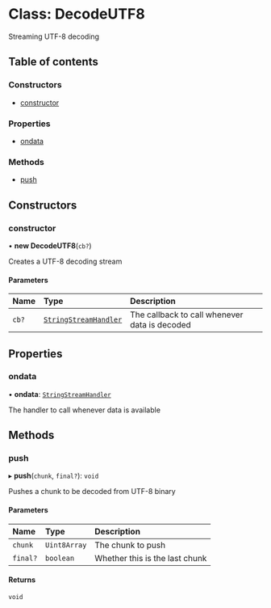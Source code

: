 # Class: DecodeUTF8

Streaming UTF-8 decoding

## Table of contents

### Constructors

- [constructor](DecodeUTF8.md#constructor)

### Properties

- [ondata](DecodeUTF8.md#ondata)

### Methods

- [push](DecodeUTF8.md#push)

## Constructors

### constructor

• **new DecodeUTF8**(`cb?`)

Creates a UTF-8 decoding stream

#### Parameters

| Name | Type | Description |
| :------ | :------ | :------ |
| `cb?` | [`StringStreamHandler`](../README.md#stringstreamhandler) | The callback to call whenever data is decoded |

## Properties

### ondata

• **ondata**: [`StringStreamHandler`](../README.md#stringstreamhandler)

The handler to call whenever data is available

## Methods

### push

▸ **push**(`chunk`, `final?`): `void`

Pushes a chunk to be decoded from UTF-8 binary

#### Parameters

| Name | Type | Description |
| :------ | :------ | :------ |
| `chunk` | `Uint8Array` | The chunk to push |
| `final?` | `boolean` | Whether this is the last chunk |

#### Returns

`void`
